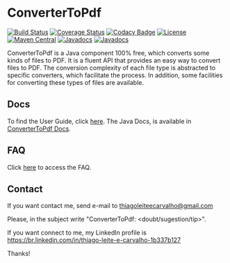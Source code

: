 # ConverterToPdf

[![Build Status](https://travis-ci.org/thiagoleitecarvalho/ConverterToPdf.svg?branch=master)](https://travis-ci.org/thiagoleitecarvalho/ConverterToPdf)
[![Coverage Status](https://coveralls.io/repos/github/thiagoleitecarvalho/ConverterToPdf/badge.svg?branch=master)](https://coveralls.io/github/thiagoleitecarvalho/ConverterToPdf?branch=master)
[![Codacy Badge](https://api.codacy.com/project/badge/Grade/20f3adafce26439fb6f38a7767388944)](https://www.codacy.com/app/thiagoleitecarvalho/ConverterToPdf?utm_source=github.com&amp;utm_medium=referral&amp;utm_content=thiagoleitecarvalho/ConverterToPdf&amp;utm_campaign=Badge_Grade)
[![License](https://img.shields.io/badge/License-Apache%202.0-blue.svg)](https://opensource.org/licenses/Apache-2.0)
[![Maven Central](https://maven-badges.herokuapp.com/maven-central/org.convertertopdf/convertertopdf/badge.svg)](https://maven-badges.herokuapp.com/maven-central/org.convertertopdf/convertertopdf)
[![Javadocs](http://javadoc.io/badge/org.convertertopdf/convertertopdf.svg)](http://javadoc.io/doc/org.convertertopdf/convertertopdf)
[![Javadocs](http://javadoc.io/badge/org.jodconverter/jodconverter-local.svg)](http://javadoc.io/doc/org.jodconverter/jodconverter-local)

ConverterToPdf is a Java component 100% free, which converts some kinds of files to PDF. It is a fluent API that provides an easy way to convert files to PDF. The conversion complexity of each file type is abstracted to specific converters, which facilitate the process. In addition, some facilities for converting these types of files are available. 

## Docs

To find the User Guide, click [here](https://github.com/thiagoleitecarvalho/ConverterToPdf/wiki). The Java Docs, is available in [ConverterToPdf Docs](#).

## FAQ

Click [here](https://github.com/thiagoleitecarvalho/ConverterToPdf/wiki/FAQ) to access the FAQ.

## Contact

If you want contact me, send e-mail to thiagoleiteecarvalho@gmail.com

Please, in the subject write "ConverterToPdf: <doubt/sugestion/tip>".

If you want connect to me, my LinkedIn profile is https://br.linkedin.com/in/thiago-leite-e-carvalho-1b337b127

Thanks!

<!--
## How to contribute

Fork this repository on GitHub, make yours updates, do a pull request, and wait until it gets merged and published.
-->
